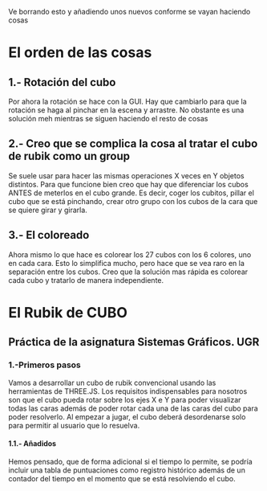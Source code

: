 Ve borrando esto y añadiendo unos nuevos conforme se vayan haciendo cosas
# El orden de las cosas
## 1.- Rotación del cubo
Por ahora la rotación se hace con la GUI. Hay que cambiarlo para que la rotación se haga al pinchar en la escena y arrastre. No obstante es una solución meh mientras se siguen haciendo el resto de cosas
## 2.- Creo que se complica la cosa al tratar el cubo de rubik como un group
Se suele usar para hacer las mismas operaciones X veces en Y objetos distintos. Para que funcione bien creo que hay que diferenciar los cubos ANTES de meterlos en el cubo grande. Es decir, coger los cubitos, pillar el cubo que se está pinchando, crear otro grupo con los cubos de la cara que se quiere girar y girarla.
## 3.- El coloreado
Ahora mismo lo que hace es colorear los 27 cubos con los 6 colores, uno en cada cara. Esto lo simplifica mucho, pero hace que se vea raro en la separación entre los cubos.
Creo que la solución mas rápida es colorear cada cubo y tratarlo de manera independiente.


















# El Rubik de CUBO
## Práctica de la asignatura Sistemas Gráficos. UGR

### 1.-Primeros pasos
Vamos a desarrollar un cubo de rubik convencional usando las herramientas de THREE.JS. Los requisitos indispensables para nosotros son que el cubo pueda rotar sobre los ejes X e Y para poder visualizar todas las caras además de poder rotar cada una de las caras del cubo para poder resolverlo. Al empezar a jugar, el cubo deberá desordenarse solo para permitir al usuario que lo resuelva.

#### 1.1.- Añadidos
Hemos pensado, que de forma adicional si el tiempo lo permite, se podría incluir una tabla de puntuaciones como registro histórico además de un contador del tiempo en el momento que se está resolviendo el cubo. 

